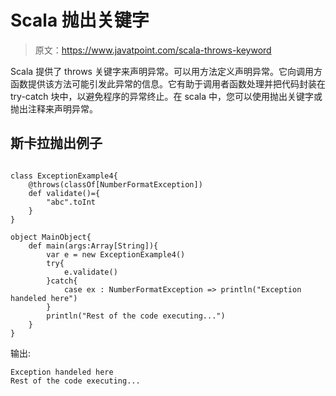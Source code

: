 # Scala 抛出关键字

> 原文：<https://www.javatpoint.com/scala-throws-keyword>

Scala 提供了 throws 关键字来声明异常。可以用方法定义声明异常。它向调用方函数提供该方法可能引发此异常的信息。它有助于调用者函数处理并把代码封装在 try-catch 块中，以避免程序的异常终止。在 scala 中，您可以使用抛出关键字或抛出注释来声明异常。

## 斯卡拉抛出例子

```

class ExceptionExample4{
    @throws(classOf[NumberFormatException])
    def validate()={
        "abc".toInt
    }
}

object MainObject{
    def main(args:Array[String]){
        var e = new ExceptionExample4()
        try{
            e.validate()
        }catch{
            case ex : NumberFormatException => println("Exception handeled here")
        }
        println("Rest of the code executing...")
    }
}

```

输出:

```
Exception handeled here
Rest of the code executing...

```